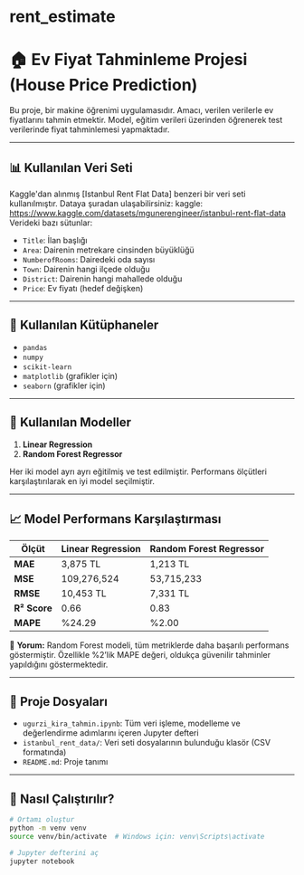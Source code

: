 # rent_estimate
# 🏠 Ev Fiyat Tahminleme Projesi (House Price Prediction)

Bu proje, bir makine öğrenimi uygulamasıdır. Amacı, verilen verilerle ev fiyatlarını tahmin etmektir. Model, eğitim verileri üzerinden öğrenerek test verilerinde fiyat tahminlemesi yapmaktadır.

---

## 📊 Kullanılan Veri Seti

Kaggle'dan alınmış [Istanbul Rent Flat Data] benzeri bir veri seti kullanılmıştır. Dataya şuradan ulaşabilirsiniz:
kaggle: https://www.kaggle.com/datasets/mgunerengineer/istanbul-rent-flat-data
Verideki bazı sütunlar:

- `Title`: İlan başlığı
- `Area`: Dairenin metrekare cinsinden büyüklüğü
- `NumberofRooms`: Dairedeki oda sayısı
- `Town`: Dairenin hangi ilçede olduğu
- `District`: Dairenin hangi mahallede olduğu
- `Price`: Ev fiyatı (hedef değişken)

---

## 🔧 Kullanılan Kütüphaneler

- `pandas`
- `numpy`
- `scikit-learn`
- `matplotlib` (grafikler için)
- `seaborn` (grafikler için)

---

## 🧠 Kullanılan Modeller

1. **Linear Regression**
2. **Random Forest Regressor**

Her iki model ayrı ayrı eğitilmiş ve test edilmiştir. Performans ölçütleri karşılaştırılarak en iyi model seçilmiştir.

---

## 📈 Model Performans Karşılaştırması

| Ölçüt           | Linear Regression | Random Forest Regressor |
|------------------|------------------|--------------------------|
| **MAE**          | 3,875 TL         | 1,213 TL                |
| **MSE**          | 109,276,524      | 53,715,233              |
| **RMSE**         | 10,453 TL        | 7,331 TL                |
| **R² Score**     | 0.66             | 0.83                    |
| **MAPE**         | %24.29           | %2.00                   |

📌 **Yorum:** Random Forest modeli, tüm metriklerde daha başarılı performans göstermiştir. Özellikle %2’lik MAPE değeri, oldukça güvenilir tahminler yapıldığını göstermektedir.

---

## 📁 Proje Dosyaları

- `ugurzi_kira_tahmin.ipynb`: Tüm veri işleme, modelleme ve değerlendirme adımlarını içeren Jupyter defteri
- `istanbul_rent_data/`: Veri seti dosyalarının bulunduğu klasör (CSV formatında)
- `README.md`: Proje tanımı

---

## 🚀 Nasıl Çalıştırılır?

```bash
# Ortamı oluştur
python -m venv venv
source venv/bin/activate  # Windows için: venv\Scripts\activate

# Jupyter defterini aç
jupyter notebook
